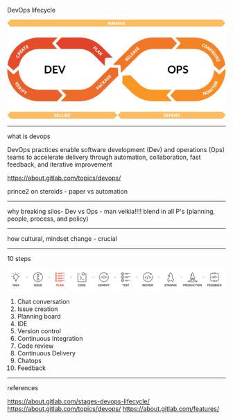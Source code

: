 DevOps lifecycle

![](assets/img/devops-loop-and-spans-small.png)

---

what is devops

DevOps practices enable software development (Dev) and operations (Ops) teams to accelerate delivery through automation, collaboration, fast feedback, and iterative improvement

https://about.gitlab.com/topics/devops/

prince2 on steroids - paper vs automation

---

why
breaking silos- Dev vs Ops - man veikia!!!!
blend in all P's (planning, people, process, and policy)

---

how
cultural, mindset change - crucial

---

10 steps

![](assets/img/10-step-dev-lifecycle-plan.png)

1. Chat conversation
2. Issue creation
3. Planning board
4. IDE
5. Version control
6. Continuous Integration
7. Code review
8. Continuous Delivery
9. Chatops
10. Feedback

---

references

https://about.gitlab.com/stages-devops-lifecycle/
https://about.gitlab.com/topics/devops/
https://about.gitlab.com/features/

